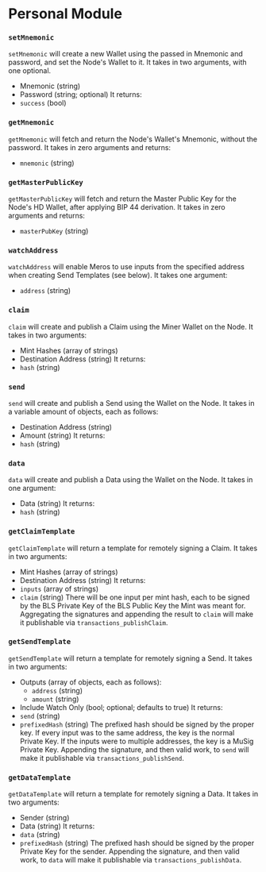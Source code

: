 # Personal Module

### `setMnemonic`
`setMnemonic` will create a new Wallet using the passed in Mnemonic and password, and set the Node's Wallet to it. It takes in two arguments, with one optional.
- Mnemonic (string)
- Password (string; optional)
It returns:
- `success` (bool)

### `getMnemonic`
`getMnemonic` will fetch and return the Node's Wallet's Mnemonic, without the password. It takes in zero arguments and returns:
- `mnemonic` (string)

### `getMasterPublicKey`
`getMasterPublicKey` will fetch and return the Master Public Key for the Node's HD Wallet, after applying BIP 44 derivation. It takes in zero arguments and returns:
- `masterPubKey` (string)

### `watchAddress`
`watchAddress` will enable Meros to use inputs from the specified address when creating Send Templates (see below). It takes one argument:
- `address` (string)

### `claim`
`claim` will create and publish a Claim using the Miner Wallet on the Node. It takes in two arguments:
- Mint Hashes (array of strings)
- Destination Address (string)
It returns:
- `hash` (string)

### `send`
`send` will create and publish a Send using the Wallet on the Node. It takes in a variable amount of objects, each as follows:
- Destination Address (string)
- Amount (string)
It returns:
- `hash` (string)

### `data`
`data` will create and publish a Data using the Wallet on the Node. It takes in one argument:
- Data (string)
It returns:
- `hash` (string)

### `getClaimTemplate`
`getClaimTemplate` will return a template for remotely signing a Claim. It takes in two arguments:
- Mint Hashes (array of strings)
- Destination Address (string)
It returns:
- `inputs` (array of strings)
- `claim` (string)
There will be one input per mint hash, each to be signed by the BLS Private Key of the BLS Public Key the Mint was meant for. Aggregating the signatures and appending the result to `claim` will make it publishable via `transactions_publishClaim`.

### `getSendTemplate`
`getSendTemplate` will return a template for remotely signing a Send. It takes in two arguments:
- Outputs (array of objects, each as follows):
    - `address` (string)
    - `amount` (string)
- Include Watch Only (bool; optional; defaults to true)
It returns:
- `send`  (string)
- `prefixedHash` (string)
The prefixed hash should be signed by the proper key. If every input was to the same address, the key is the normal Private Key. If the inputs were to multiple addresses, the key is a MuSig Private Key. Appending the signature, and then valid work, to `send` will make it publishable via `transactions_publishSend`.

### `getDataTemplate`
`getDataTemplate` will return a template for remotely signing a Data. It takes in two arguments:
- Sender (string)
- Data (string)
It returns:
- `data`  (string)
- `prefixedHash` (string)
The prefixed hash should be signed by the proper Private Key for the sender. Appending the signature, and then valid work, to `data` will make it publishable via `transactions_publishData`.
